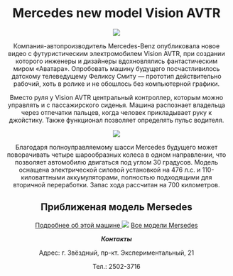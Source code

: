 <html>
    <header>
  <h1> Mercedes new model Vision AVTR </h1>
  <img src="https://dailystorm.ru/media/images/2020/09/29/843a1336-4b8d-412c-a97d-d1369d440730.jpg"/>
 <p>Компания-автопроизводитель Mercedes-Benz опубликовала новое видео с футуристическим электромобилем Vision AVTR, при создании которого инженеры и дизайнеры вдохновлялись фантастическим миром «Аватара». Опробовать машину будущего посчастливилось датскому телеведущему Феликсу Смиту — прототип действительно рабочий, хоть в ролике и не обошлось без компьютерной графики.</p>
 <p>Вместо руля у Vision AVTR центральный контроллер, которым можно управлять и с пассажирского сиденья. Машина распознает владельца через отпечатки пальцев, когда человек прикладывает руку к джойстику. Также функционал позволяет определять пульс водителя.</p>
 <img src="https://img.drive.ru/i/0/5e1849c3ec05c4302e0000ac.jpeg"/>
<p>  Благодаря полноуправляемому шасси Mercedes будущего может поворачивать четыре шарообразных колеса в одном направлении, что позволяет автомобилю двигаться под углом 30 градусов. Модель оснащена электрической силовой установкой на 476 л.с. и 110-киловаттными аккумуляторами, полностью подходящими для вторичной переработки. Запас хода рассчитан на 700 километров.</p>
        <h2> Приближеная модель Mersedes </h2>
        <a href="https://behruz2011.github.io/www.vision_gran_turismo.com/"/> Подробнее об этой машине </a>
<img src="https://upload.wikimedia.org/wikipedia/commons/thumb/6/64/Mercedes-Benz_AMG_Vision_Gran_Turismo_LA.jpg/1024px-Mercedes-Benz_AMG_Vision_Gran_Turismo_LA.jpg"/>
<a href="http://www.motorpage.ru/MercedesBenz/"> Все модели Mersedes</a>
<footer>
            <p id="contacts"><b><i>Контакты</i></b></p>
            <p>Адрес: г. Звёздный, пр-кт. Экспериментальный, 21</p>
            <p>Тел.: 2502-3716</p>
        </footer>
       </header>
        </html>

 





  


